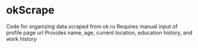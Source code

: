 # okScrape

 Code for organizing data scraped from ok.ru
 Requires manual input of profile page url
 Provides name, age, current location, education history, and work history
